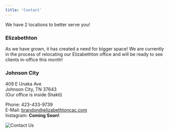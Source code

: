 ```yaml
---
title: 'Contact'
---
```


We have 2 locations to better serve you!  

### Elizabethton  
As we have grown, it has created a need for bigger space! We are currently in the process of relocating our Elizabethton office and will be ready to see clients in-office this month!  

### Johnson City  
409 E Unaka Ave  
Johnson City, TN 37643  
(Our office is inside Shakti)  

Phone: 423-433-9739  
E-Mail: [brandon@elizabethtoncac.com](brandon@elizabethtoncac.com)  
Instagram: **Coming Soon!**  

![Contact Us](/img/contacttab.jpg)
